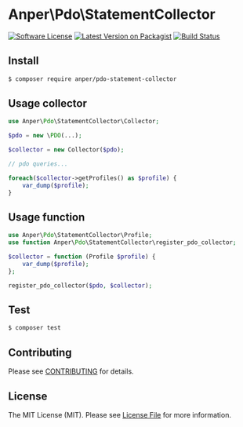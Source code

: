 # Anper\Pdo\StatementCollector

[![Software License][ico-license]](LICENSE.md)
[![Latest Version on Packagist][ico-version]][link-packagist]
[![Build Status][ico-ga]][link-ga]

## Install

``` bash
$ composer require anper/pdo-statement-collector
```

## Usage collector

``` php
use Anper\Pdo\StatementCollector\Collector;

$pdo = new \PDO(...);

$collector = new Collector($pdo);

// pdo queries...

foreach($collector->getProfiles() as $profile) {
    var_dump($profile);
}
```

## Usage function

``` php
use Anper\Pdo\StatementCollector\Profile;
use function Anper\Pdo\StatementCollector\register_pdo_collector;

$collector = function (Profile $profile) {
    var_dump($profile);
};

register_pdo_collector($pdo, $collector);
```

## Test

``` bash
$ composer test
```

## Contributing

Please see [CONTRIBUTING](CONTRIBUTING.md) for details.

## License

The MIT License (MIT). Please see [License File](LICENSE.md) for more information.

[ico-version]: https://img.shields.io/packagist/v/anper/pdo-statement-collector.svg
[ico-license]: https://img.shields.io/badge/license-MIT-brightgreen.svg
[ico-ga]: https://github.com/perevoshchikov/pdo-statement-collector/workflows/Tests/badge.svg

[link-packagist]: https://packagist.org/packages/anper/pdo-statement-collector
[link-ga]: https://github.com/perevoshchikov/pdo-statement-collector/actions
